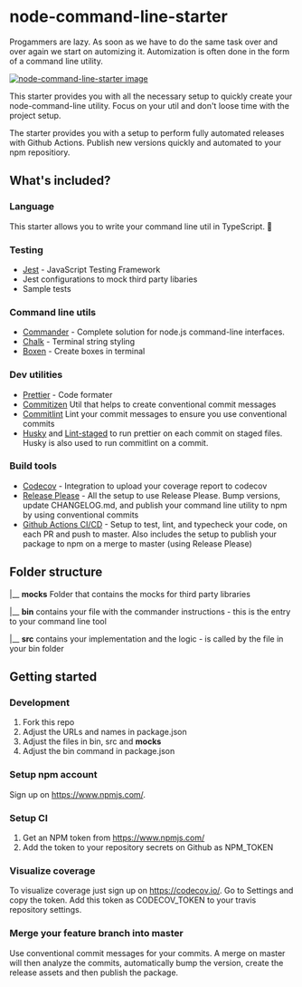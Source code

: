 # node-command-line-starter
Progammers are lazy. As soon as we have to do the same task over and over again we start on automizing it.
Automization is often done in the form of a command line utility.

[![node-command-line-starter image](https://i.ibb.co/VjzD8bF/nodecommandlinestarter-project-setup-5c7a49.jpg)](https://imgbb.com/)

This starter provides you with all the necessary setup to quickly create your node-command-line utility. Focus on your util and don't loose time with
the project setup.

The starter provides you with a setup to perform fully automated releases with Github Actions. Publish new versions quickly and automated to your npm repositiory.

## What's included?

### Language
This starter allows you to write your command line util in TypeScript. 💪 

### Testing
- [Jest](https://jestjs.io/) - JavaScript Testing Framework
- Jest configurations to mock third party libaries
- Sample tests

### Command line utils
- [Commander](https://github.com/tj/commander.js) - Complete solution for node.js command-line interfaces.
- [Chalk](https://github.com/chalk/chalk) - Terminal string styling
- [Boxen](https://github.com/sindresorhus/boxen#readme) - Create boxes in terminal

### Dev utilities
- [Prettier](https://prettier.io/) - Code formater
- [Commitizen](https://github.com/commitizen/cz-cli) Util that helps to create conventional commit messages
- [Commitlint](https://github.com/conventional-changelog/commitlint) Lint your commit messages to ensure you use conventional commits
- [Husky](https://github.com/typicode/husky) and [Lint-staged](https://github.com/okonet/lint-staged) to run prettier on each commit on staged files. Husky is also used to run commitlint on a commit.

### Build tools
- [Codecov](https://codecov.io/) - Integration to upload your coverage report to codecov
- [Release Please](https://github.com/googleapis/release-please) - All the setup to use Release Please. Bump versions, update CHANGELOG.md, and publish your command line utility to npm by using conventional commits
- [Github Actions CI/CD](https://resources.github.com/devops/ci-cd/) - Setup to test, lint, and typecheck your code, on each PR and push to master. Also includes the setup to publish your package to npm on a merge to master (using Release Please)

## Folder structure

|__ **__mocks__** Folder that contains the mocks for third party libraries

|__ **bin** contains your file with the commander instructions - this is the entry to your command line tool

|__ **src** contains your implementation and the logic - is called by the file in your bin folder

## Getting started

### Development
1. Fork this repo
2. Adjust the URLs and names in package.json
3. Adjust the files in bin, src and __mocks__
4. Adjust the bin command in package.json

### Setup npm account
Sign up on https://www.npmjs.com/.

### Setup CI
1. Get an NPM token from https://www.npmjs.com/
2. Add the token to your repository secrets on Github as NPM_TOKEN

### Visualize coverage
To visualize coverage just sign up on https://codecov.io/.
Go to Settings and copy the token. Add this token as CODECOV_TOKEN to your travis repository settings.

### Merge your feature branch into master
Use conventional commit messages for your commits. A merge on master
will then analyze the commits, automatically bump the version, create
the release assets and then publish the package.






